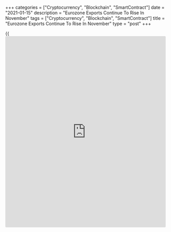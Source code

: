 +++
categories = ["Cryptocurrency", "Blockchain", "SmartContract"]
date = "2021-01-15"
description = "Eurozone Exports Continue To Rise In November"
tags = ["Cryptocurrency", "Blockchain", "SmartContract"]
title = "Eurozone Exports Continue To Rise In November"
type = "post"
+++

{{<iframe id="large-banner" src="https://www.bounty.group/#slide=6.0" width="100%" height="600" scrolling="no" style="border: 0px solid rgb(216, 221, 230); border-radius: 3px;">}}

Eurozone exports increased for the seventh straight month in November,
first estimate from Eurostat showed Friday.

Exports grew 2 percent on month and imports climbed 2.4 percent from
October. However, compared to the month before restrictions were imposed
in February, both flows were still down by 4.4 percent and 4.8 percent,
respectively.

The trade surplus totaled seasonally adjusted EUR 25.1 billion compared
to a EUR 25.2 billion surplus in October.  
  
On a yearly basis, exports of goods decreased 1 percent and imports fell
4.2 percent in November. The trade surplus rose to an unadjusted EUR
25.8 billion from EUR 20.2 billion in the previous year.

During January to November, the trade surplus climbed to EUR 205.4
billion from EUR 198.4 billion in the same period last year. Exports and
imports fell 10.2 percent and 11.6 percent, respectively.

For comments and feedback [contact](https://www.playgroundfx.com/contact/): editorial@rtt[news](https://www.letsplayfx.com/blog/forex-news-website/).com

[Economic News][1]

 **What parts of the world are seeing the best (and worst) economic
performances lately? Click[here][2] to check out our [Econ Scorecard][2]
and find out! See up-to-the-moment [ranking](https://www.playgroundfx.com/blog/crypto-exchange-ranking/)s for the best and worst
performers in [GDP][3], [unemployment rate][4], [inflation][5] and much
more.**

   1. www.rtt[news](https://www.letsplayfx.com/blog/forex-news-website/).com/Content/EconomicNews.aspx
   2. www.rtt[news](https://www.letsplayfx.com/blog/forex-news-website/).com/economic-scorecard/world-rank/unemployment-rate/highest-performance.aspx
   3. www.rtt[news](https://www.letsplayfx.com/blog/forex-news-website/).com/economic-scorecard/world-rank/GDP/highest-performance.aspx
   4. www.rtt[news](https://www.letsplayfx.com/blog/forex-news-website/).com/economic-scorecard/world-rank/unemployment-rate/lowest-performance.aspx
   5. www.rtt[news](https://www.letsplayfx.com/blog/forex-news-website/).com/economic-scorecard/world-rank/CPI/highest-performance.aspx